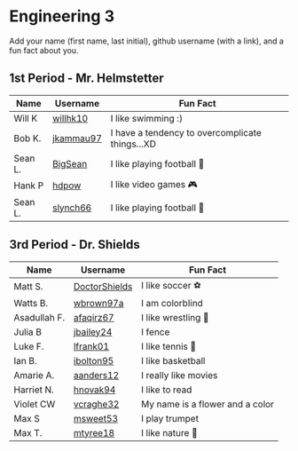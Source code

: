 # Engineering 3

Add your name (first name, last initial), github username (with a link), and a fun fact about you.

## 1st Period - Mr. Helmstetter
Name | Username | Fun Fact
--- | --- | ---
Will K | [willhk10](https://github.com/willhk10) | I like swimming :)
Bob K.|[jkammau97](https://github.com/jkammau97)| I have a tendency to overcomplicate things...XD
Sean L. | [BigSean](https://github.com/slynch66) | I like playing football :football:
Hank P| [hdpow](https://github.com/hdpow) | I like video games :video_game:
Sean L. | [slynch66](https://github.com/slynch66) | I like playing football :football:


## 3rd Period - Dr. Shields
Name | Username | Fun Fact
--- | --- | ---
Matt S. | [DoctorShields](https://github.com/DoctorShields) | I like soccer :soccer:
Watts B. | [wbrown97a](https://github.com/wbrown97a) | I am colorblind 
Asadullah F. |[afaqirz67](https://github.com/afaqirz67)  | I like wrestling :wrestling:
Julia B | [jbailey24](https://github.com/jbailey24) | I fence
Luke F. | [lfrank01](https://github.com/lfrank01) | I like tennis :tennis:
Ian B. | [ibolton95](https://github.com/ibolton95) | I like basketball
Amarie A. | [aanders12](https://github.com/aanders12) | I really like movies
Harriet N. | [hnovak94](https://github.com/hnovak94) | I like to read
Violet CW | [vcraghe32](https://github.com/vcraghe32)| My name is a flower and a color
Max S | [msweet53](https://github.com/msweet53)| I play trumpet
Max T. | [mtyree18](https://github.com/mtyree18) | I like nature :palm_tree:
